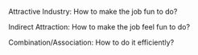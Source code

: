 Attractive Industry: 
How to make the job fun to do?



Indirect Attraction:
How to make the job feel fun to do?

Combination/Association:
How to do it efficiently?